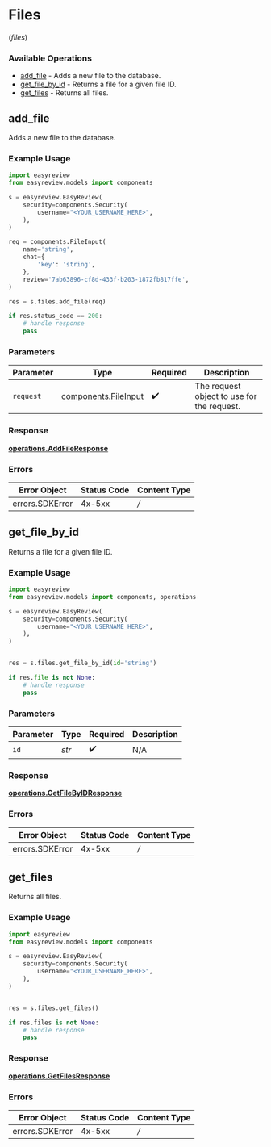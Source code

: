 # Files
(*files*)

### Available Operations

* [add_file](#add_file) - Adds a new file to the database.
* [get_file_by_id](#get_file_by_id) - Returns a file for a given file ID.
* [get_files](#get_files) - Returns all files.

## add_file

Adds a new file to the database.

### Example Usage

```python
import easyreview
from easyreview.models import components

s = easyreview.EasyReview(
    security=components.Security(
        username="<YOUR_USERNAME_HERE>",
    ),
)

req = components.FileInput(
    name='string',
    chat={
        'key': 'string',
    },
    review='7ab63896-cf8d-433f-b203-1872fb817ffe',
)

res = s.files.add_file(req)

if res.status_code == 200:
    # handle response
    pass
```

### Parameters

| Parameter                                                    | Type                                                         | Required                                                     | Description                                                  |
| ------------------------------------------------------------ | ------------------------------------------------------------ | ------------------------------------------------------------ | ------------------------------------------------------------ |
| `request`                                                    | [components.FileInput](../../models/components/fileinput.md) | :heavy_check_mark:                                           | The request object to use for the request.                   |


### Response

**[operations.AddFileResponse](../../models/operations/addfileresponse.md)**
### Errors

| Error Object    | Status Code     | Content Type    |
| --------------- | --------------- | --------------- |
| errors.SDKError | 4x-5xx          | */*             |

## get_file_by_id

Returns a file for a given file ID.

### Example Usage

```python
import easyreview
from easyreview.models import components, operations

s = easyreview.EasyReview(
    security=components.Security(
        username="<YOUR_USERNAME_HERE>",
    ),
)


res = s.files.get_file_by_id(id='string')

if res.file is not None:
    # handle response
    pass
```

### Parameters

| Parameter          | Type               | Required           | Description        |
| ------------------ | ------------------ | ------------------ | ------------------ |
| `id`               | *str*              | :heavy_check_mark: | N/A                |


### Response

**[operations.GetFileByIDResponse](../../models/operations/getfilebyidresponse.md)**
### Errors

| Error Object    | Status Code     | Content Type    |
| --------------- | --------------- | --------------- |
| errors.SDKError | 4x-5xx          | */*             |

## get_files

Returns all files.

### Example Usage

```python
import easyreview
from easyreview.models import components

s = easyreview.EasyReview(
    security=components.Security(
        username="<YOUR_USERNAME_HERE>",
    ),
)


res = s.files.get_files()

if res.files is not None:
    # handle response
    pass
```


### Response

**[operations.GetFilesResponse](../../models/operations/getfilesresponse.md)**
### Errors

| Error Object    | Status Code     | Content Type    |
| --------------- | --------------- | --------------- |
| errors.SDKError | 4x-5xx          | */*             |
